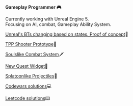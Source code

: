 <b>Gameplay Programmer 🎮</b>

Currently working with Unreal Engine 5.
</br>
Focusing on AI, combat, Gameplay Ability System.

[Unreal's BTs changing based on states. Proof of concept](https://github.com/apokrif6/Legion)🤖

[TPP Shooter Prototype](https://github.com/apokrif6/SteelBullets)🔫

[Soulslike Combat System](https://github.com/apokrif6/Unleashed)🗡️

[New Quest Widget](https://github.com/apokrif6/NewMissionWidget)📝

[Splatoonlike Projectiles](https://github.com/apokrif6/PaintItOut)🎨

[Codewars solutions](https://github.com/apokrif6/codewars-cpp)💻

[Leetcode solutions](https://github.com/apokrif6/leetcode-cpp)⌨️
